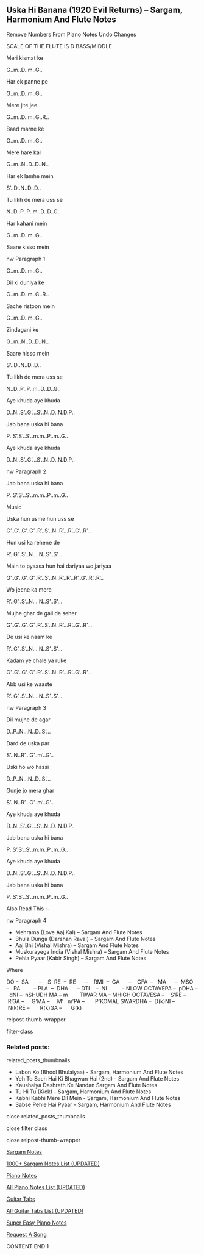 
## Uska Hi Banana (1920 Evil Returns) – Sargam, Harmonium And Flute Notes

Remove Numbers From Piano Notes
Undo Changes

SCALE OF THE FLUTE IS D BASS/MIDDLE

Meri kismat ke

G..m..D..m..G..

Har ek panne pe

G..m..D..m..G..

Mere jite jee

G..m..D..m..G..R..

Baad marne ke

G..m..D..m..G..

Mere hare kal

G..m..N..D..D..N..

Har ek lamhe mein

S’..D..N..D..D..

Tu likh de mera uss se

N..D..P..P..m..D..D..G..

Har kahani mein

G..m..D..m..G..

Saare kisso mein

nw Paragraph 1

G..m..D..m..G..

Dil ki duniya ke

G..m..D..m..G..R..

Sache ristoon mein

G..m..D..m..G..

Zindagani ke

G..m..N..D..D..N..

Saare hisso mein

S’..D..N..D..D..

Tu likh de mera uss se

N..D..P..P..m..D..D..G..

Aye khuda aye khuda

D..N..S’..G’…S’..N..D..N.D.P..

Jab bana uska hi bana

P..S’.S’..S’..m.m..P..m..G..

Aye khuda aye khuda

D..N..S’..G’…S’..N..D..N.D.P..

nw Paragraph 2

Jab bana uska hi bana

P..S’.S’..S’..m.m..P..m..G..

Music

Uska hun usme hun uss se

G’..G’..G’..G’..R’..S’..N..R’…R’..G’..R’…

Hun usi ka rehene de

R’..G’..S’..N… N..S’..S’…

Main to pyaasa hun hai dariyaa wo jariyaa

G’..G’..G’..G’..R’..S’..N..R’..R’..R’..G’..R’..R’..

Wo jeene ka mere

R’..G’..S’..N… N..S’..S’…

Mujhe ghar de gali de seher

G’..G’..G’..G’..R’..S’..N..R’…R’..G’..R’…

De usi ke naam ke

R’..G’..S’..N… N..S’..S’…

Kadam ye chale ya ruke

G’..G’..G’..G’..R’..S’..N..R’…R’..G’..R’…

Abb usi ke waaste

R’..G’..S’..N… N..S’..S’…

nw Paragraph 3

Dil mujhe de agar

D..P..N…N..D..S’…

Dard de uska par

S’..N..R’…G’..m’..G’..

Uski ho wo hassi

D..P..N…N..D..S’…

Gunje jo mera ghar

S’..N..R’…G’..m’..G’..

Aye khuda aye khuda

D..N..S’..G’…S’..N..D..N.D.P..

Jab bana uska hi bana

P..S’.S’..S’..m.m..P..m..G..

Aye khuda aye khuda

D..N..S’..G’…S’..N..D..N.D.P..

Jab bana uska hi bana

P..S’.S’..S’..m.m..P..m..G..

Also Read This :-

nw Paragraph 4

* Mehrama (Love Aaj Kal) – Sargam And Flute Notes
* Bhula Dunga (Darshan Raval) – Sargam And Flute Notes
* Aaj Bhi (Vishal Mishra) – Sargam And Flute Notes
* Muskurayega India (Vishal Mishra) – Sargam And Flute Notes
* Pehla Pyaar (Kabir Singh) – Sargam And Flute Notes

Where

DO –  SA       –    S  RE  –  RE      –    RMI  –  GA      –    GFA  –   MA      –  MSO  –   PA         – PLA  –  DHA      – DTI    –  NI          – NLOW OCTAVEPA –  pDHA –  dNI –  nSHUDH MA – m        TIWAR MA – MHIGH OCTAVESA –    S’RE –     R’GA –     G’MA –     M’   m’PA –       P’KOMAL SWARDHA –  D(k)NI –       N(k)RE –       R(k)GA –      G(k)

relpost-thumb-wrapper

filter-class

### Related posts:

related_posts_thumbnails

* Labon Ko (Bhool Bhulaiyaa) - Sargam, Harmonium And Flute Notes
* Yeh To Sach Hai Ki Bhagwan Hai (2nd) - Sargam And Flute Notes
* Kaushalya Dashrath Ke Nandan Sargam And Flute Notes
* Tu Hi Tu (Kick) - Sargam, Harmonium And Flute Notes
* Kabhi Kabhi Mere Dil Mein - Sargam, Harmonium And Flute Notes
* Sabse Pehle Hai Pyaar - Sargam, Harmonium And Flute Notes

close related_posts_thumbnails

close filter class

close relpost-thumb-wrapper

[Sargam Notes](https://www.notationsworld.com/sargam-notes.html)

[1000+ Sargam Notes List (UPDATED)](https://www.notationsworld.com/all-songs-list-sargam-notes.html)

[Piano Notes](https://www.notationsworld.com/piano-notes.html)

[All Piano Notes List (UPDATED)](https://www.notationsworld.com/all-songs-list-piano-notes.html)

[Guitar Tabs](https://www.notationsworld.com/guitar-tabs.html)

[All Guitar Tabs List (UPDATED)](https://www.notationsworld.com/all-songs-list-guitar-tabs.html)

[Super Easy Piano Notes](https://studywall.in/)

[Request A Song](https://www.notationsworld.com/request-a-song.html)

CONTENT END 1

